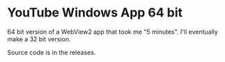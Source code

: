 # YouTube Windows App 64 bit

64 bit version of a WebView2 app that took me "5 minutes". I'll eventually make a 32 bit version.

Source code is in the releases.

